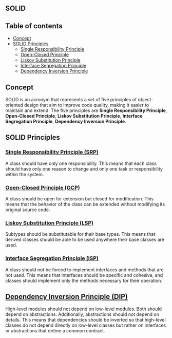 
## SOLID

## Table of contents

- [Concept](#concept)
- [SOLID Principles](#solid-principles)
  - [Single Responsibility Principle](#single-responsibility-principle)
  - [Open-Closed Principle](#open-closed-principle)
  - [Liskov Substitution Principle](#liskov-substitution-principle)
  - [Interface Segregation Principle](#interface-segregation-principle)
  - [Dependency Inversion Principle](#dependency-inversion-principle)
    

## Concept
SOLID is an acronym that represents a set of five principles of object-oriented design that aim to improve code quality, making it easier to maintain and extend. The five principles are **Single Responsibility Principle**, **Open-Closed Principle**, **Liskov Substitution Principle**, **Interface Segregation Principle**, **Dependency Inversion Principle**.

## SOLID Principles
### [**Single Responsibility Principle (SRP)**]()
A class should have only one responsibility. This means that each class should have only one reason to change and only one task or responsibility within the system.

### [**Open-Closed Principle (OCP)**]()
A class should be open for extension but closed for modification. This means that the behavior of the class can be extended without modifying its original source code.
 
### [**Liskov Substitution Principle (LSP)**]()
Subtypes should be substitutable for their base types. This means that derived classes should be able to be used anywhere their base classes are used.

### [**Interface Segregation Principle (ISP)**]()
A class should not be forced to implement interfaces and methods that are not used. This means that interfaces should be specific and cohesive, and classes should implement only the methods necessary for their operation.

## [**Dependency Inversion Principle (DIP)**]()
High-level modules should not depend on low-level modules. Both should depend on abstractions. Additionally, abstractions should not depend on details. This means that dependencies should be inverted so that high-level classes do not depend directly on low-level classes but rather on interfaces or abstractions that define a common contract.




